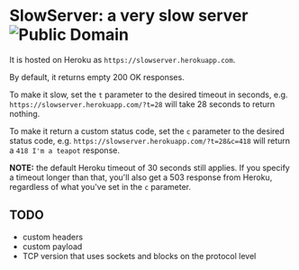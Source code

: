 # SlowServer: a very slow server ![Public Domain](https://pypip.in/license/intperm/badge.png)

It is hosted on Heroku as `https://slowserver.herokuapp.com`.

By default, it returns empty 200 OK responses.

To make it slow, set the `t` parameter to the desired timeout in seconds, e.g.
`https://slowserver.herokuapp.com/?t=28` will take 28 seconds to return
nothing.

To make it return a custom status code, set the `c` parameter to the desired
status code, e.g. `https://slowserver.herokuapp.com/?t=28&c=418` will return a
`418 I'm a teapot` response.

**NOTE:** the default Heroku timeout of 30 seconds still applies. If you
specify a timeout longer than that, you'll also get a 503 response from Heroku,
regardless of what you've set in the `c` parameter.

## TODO

* custom headers
* custom payload
* TCP version that uses sockets and blocks on the protocol level
